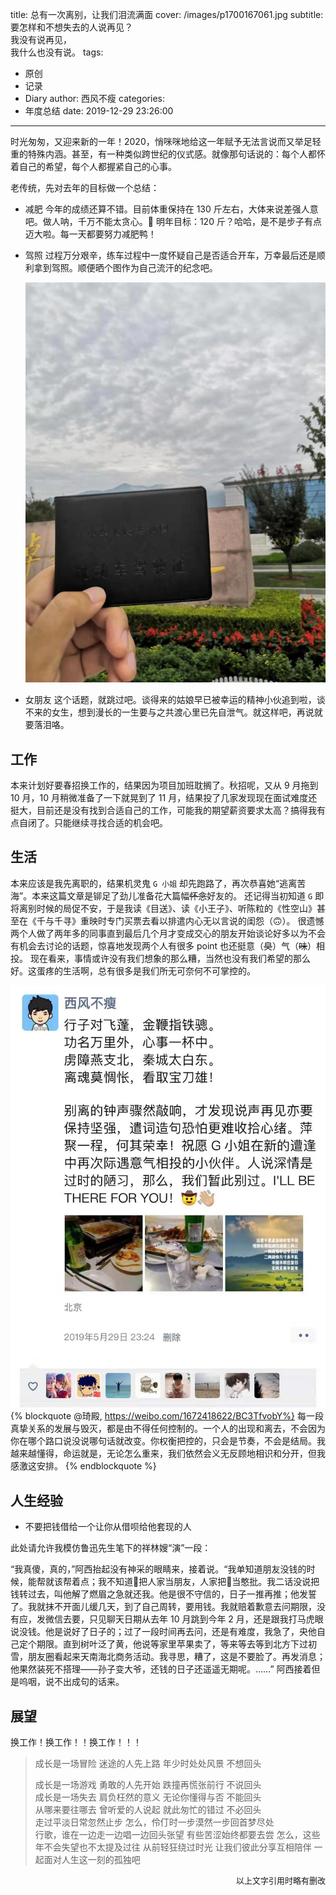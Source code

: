 title: 总有一次离别，让我们泪流满面
cover: /images/p1700167061.jpg
subtitle: 要怎样和不想失去的人说再见？<br>我没有说再见，<br>我什么也没有说。
tags:
  - 原创
  - 记录
  - Diary
author: 西风不瘦
categories:
  - 年度总结
date: 2019-12-29 23:26:00
---
时光匆匆，又迎来新的一年！2020，悄咪咪地给这一年赋予无法言说而又举足轻重的特殊内涵。甚至，有一种类似跨世纪的仪式感。就像那句话说的：每个人都怀着自己的希望，每个人都握紧自己的心事。

老传统，先对去年的目标做一个总结：
* 减肥
    今年的成绩还算不错。目前体重保持在 130 斤左右，大体来说差强人意吧。做人呐，千万不能太贪心。🤣
    明年目标：120 斤？哈哈，是不是步子有点迈大啦。每一天都要努力减肥鸭！

* 驾照
    过程万分艰辛，练车过程中一度怀疑自己是否适合开车，万幸最后还是顺利拿到驾照。顺便晒个图作为自己流汗的纪念吧。

    ![驾照留念](/images/driver-card.jpg)

* 女朋友
    这个话题，就跳过吧。谈得来的姑娘早已被幸运的精神小伙追到啦，谈不来的女生，想到漫长的一生要与之共渡心里已先自泄气。就这样吧，再说就要落泪咯。

## 工作

本来计划好要春招换工作的，结果因为项目加班耽搁了。秋招呢，又从 9 月拖到 10 月，10 月稍微准备了一下就晃到了 11 月，结果投了几家发现现在面试难度还挺大，目前还是没有找到合适自己的工作，可能我的期望薪资要求太高？搞得我有点自闭了。只能继续寻找合适的机会吧。

## 生活

本来应该是我先离职的，结果机灵鬼 `G 小姐` 却先跑路了，再次恭喜她“逃离苦海”。本来这篇文章是铆足了劲儿准备花大篇幅~~怀念~~好友的。
还记得当初知道 `G` 即将离别时候的局促不安，于是我读《目送》、读《小王子》、听陈粒的《性空山》甚至在《千与千寻》重映时专门买票去看以排遣内心无以言说的闺怨（🙃）。
很遗憾两个人做了两年多的同事直到最后几个月才变成交心的朋友开始谈论好多以为不会有机会去讨论的话题，惊喜地发现两个人有很多 point 也还挺意（~~臭~~）气（~~味~~）相投。
现在看来，事情或许没有我们想象的那么糟，当然也没有我们希望的那么好。这蛋疼的生活啊，总有很多是我们所无可奈何不可掌控的。

![心事一杯中](/images/figure_20191205230136.jpg)
{% blockquote @琦殿, https://weibo.com/1672418622/BC3TfvobY%}
每一段真挚关系的发展与毁灭，都是由不得任何控制的。一个人的出现和离去，不会因为你在哪个路口说没说哪句话就改变。你权衡把控的，只会是节奏，不会是结局。我越来越懂得，命运就是，无论怎么重来，我们依然会义无反顾地相识和分开，但我感激这安排。
{% endblockquote %}


## 人生经验

* 不要把钱借给一个让你从借呗给他套现的人

此处请允许我模仿鲁迅先生笔下的祥林嫂“演”一段：

“我真傻，真的，”阿西抬起没有神采的眼睛来，接着说。“我单知道朋友没钱的时候，能帮就该帮着点；我不知道🧓把人家当朋友，人家把🧓当憨批。我二话没说把钱转过去，叫他解了燃眉之急就还我。他是很不守信的，日子一推再推；他发誓了。我就抹不开面儿缓几天，到了自己周转，要用钱。我就赔着歉意去问期限，没有应，发微信去要，只见聊天日期从去年 10 月跳到今年 2 月，还是跟我打马虎眼说没钱。他是说好了日子的；过了一段时间再去问，还是有难度，我急了，央他自己定个期限。直到树叶泛了黄，他说等家里苹果卖了，等来等去等到北方下过初雪，朋友圈看起来天南海北商务活动。我寻思，糟了，这是不要脸了。再发消息；他果然装死不搭理——孙子变大爷，还钱的日子还遥遥无期呢。……” 阿西接着但是呜咽，说不出成句的话来。


## 展望

换工作！换工作！！换工作！！！
<meting-js
	auto="https://music.163.com/#/song?id=449578813">
</meting-js>
> 成长是一场冒险
迷途的人先上路
年少时处处风景
不想回头
>
> 成长是一场游戏
勇敢的人先开始
跌撞再慌张前行
不说回头
><br>
> 成长是一场失去
肩负枉然的意义
无论你懂得与否
不能回头
><br>
> 从哪来要往哪去
曾听爱的人说起
就此匆忙的错过
不必回头
><br>
> 走过平淡日常忽然止步
怎么，伶仃时一步漠然一步回首梦尽处
><br>
> 行歌，谁在一边走一边唱一边回头张望
有些苦涩始终都要去尝
怎么，这些年不会失望也不太提及过往
从前轻狂绕过时光
让我们彼此分享互相陪伴
一起面对人生这一刻的孤独吧

<div align = right> <font size = 2>以上文字引用时略有删改 </font> </div>
